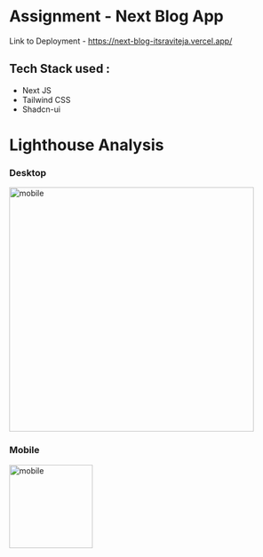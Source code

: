 # Assignment - Next Blog App

Link to Deployment - https://next-blog-itsraviteja.vercel.app/

## Tech Stack used :

- Next JS
- Tailwind CSS
- Shadcn-ui

# Lighthouse Analysis

### Desktop

<img src="https://i.ibb.co/MpHjwh7/image.png" alt="mobile" width="440" />

### Mobile

<img src="https://i.ibb.co/Ch6wkpp/image.png" alt="mobile" height="150" />


